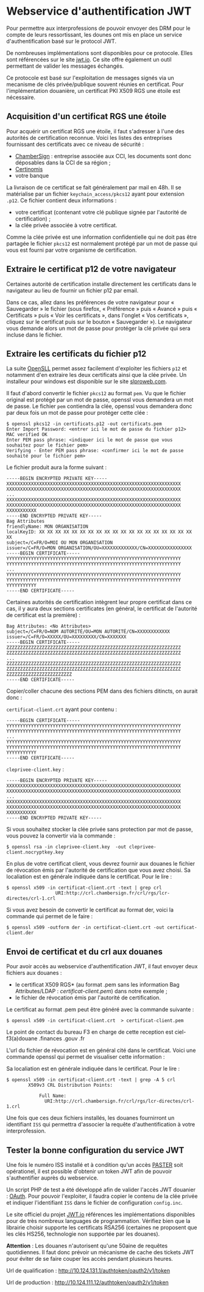 # Webservice d'authentification JWT

Pour permettre aux interprofessions de pouvoir envoyer des DRM pour le compte de leurs ressortissant, les dounes ont mis en place un service d'authentification basé sur le protocol JWT.

De nombreuses implémentations sont disponibles pour ce protocole. Elles sont référencées sur le site [jwt.io](http://jwt.io/). Ce site offre également un outil permettant de valider les messages échangés.

Ce protocole est basé sur l'exploitation de messages signés via un mecanisme de clés privée/publique souvent réunies en certificat. Pour l'implémentation douanière, un certificat PKI X509 RGS une étoile est nécessaire.

##  Acquisition d'un certificat RGS une étoile

Pour acquérir un certificat RGS une étoile, il faut s'adresser à l'une des autorités de certification reconnue. Voici les listes des entreprises fournissant des certificats avec ce niveau de sécurité :
 - [ChamberSign](http://www.chambersign.fr/certificat-rgs-initio/) : entreprise associée aux CCI, les documents sont donc déposables dans la CCI de sa région ;
 - [Certinomis](https://www.certinomis.fr/nos-solutions/lidentite-professionnelle/offre-elementaire-rgs-1-etoile)
 - votre banque

La livraison de ce certificat se fait généralement par mail en 48h. Il se matérialise par un fichier ``keychain_access/pkcs12`` ayant pour extension ``.p12``. Ce fichier contient deux informations :
 - votre certificat (contenant votre clé publique signée par l'autorité de certification) ;
 - la clée privée associée à votre certificat.

Comme la clée privée est une information confidentielle qui ne doit pas être partagée le fichier ``pkcs12`` est normalement protégé par un mot de passe qui vous est fourni par votre organisme de certification.

##  Extraire le certificat p12 de votre navigateur

Certaines autorité de certification installe directement les certificats dans le navigateur au lieu de fournir un fichier p12 par email.

Dans ce cas, allez dans les préférences de votre navigateur pour « Sauvegarder » le fichier (sous firefox, « Préférence » puis « Avancé » puis « Certificats » puis « Voir les certificats », dans l'onglet « Vos certificats », cliquez sur le certificat puis sur le bouton « Sauvegarder »). Le navigateur vous demande alors un mot de passe pour protéger la clé privée qui sera incluse dans le fichier.

##  Extraire les certificats du fichier p12

La suite [OpenSLL](https://www.openssl.org/) permet assez facilement d'exploiter les fichiers ``p12`` et notamment d'en extraire les deux certificats ainsi que la clée privée. Un installeur pour windows est disponible sur le site [slproweb.com](http://slproweb.com/products/Win32OpenSSL.html).

Il faut d'abord convertir le fichier ``pkcs12`` au format ``pem``. Vu que le fichier original est protégé par un mot de passe, openssl vous demandera un mot de passe. Le fichier ``pem`` contiendra la clée, openssl vous demandera donc par deux fois un mot de passe pour protéger cette clée :

    $ openssl pkcs12 -in certificats.p12 -out certificats.pem
    Enter Import Password: <entrer ici le mot de passe du fichier p12>
    MAC verified OK
    Enter PEM pass phrase: <indiquer ici le mot de passe que vous souhaitez pour le fichier pem>
    Verifying - Enter PEM pass phrase: <confirmer ici le mot de passe souhaité pour le fichier pem>

Le fichier produit aura la forme suivant :

    -----BEGIN ENCRYPTED PRIVATE KEY-----
    XXXXXXXXXXXXXXXXXXXXXXXXXXXXXXXXXXXXXXXXXXXXXXXXXXXXXXXXXXXXXXXX
    XXXXXXXXXXXXXXXXXXXXXXXXXXXXXXXXXXXXXXXXXXXXXXXXXXXXXXXXXXXXXXXX
    ...
    XXXXXXXXXXXXXXXXXXXXXXXXXXXXXXXXXXXXXXXXXXXXXXXXXXXXXXXXXXXXXXXX
    XXXXXXXXXXXXXXXXXXXXXXXXXXXXXXXXXXXXXXXXXXXXXXXXXXXXXXXXXXXXXXXX
    XXXXXXXXXXX
    -----END ENCRYPTED PRIVATE KEY-----
    Bag Attributes
    friendlyName: MON ORGANISATION
    localKeyID: XX XX XX XX XX XX XX XX XX XX XX XX XX XX XX XX XX XX XX XX
    subject=/C=FR/O=MOI OU MON ORGANISATION
    issuer=/C=FR/O=MON ORGANISATION/OU=XXXXXXXXXXXXX/CN=XXXXXXXXXXXXXXXX
    -----BEGIN CERTIFICATE-----
    YYYYYYYYYYYYYYYYYYYYYYYYYYYYYYYYYYYYYYYYYYYYYYYYYYYYYYYYYYYYYYYY
    YYYYYYYYYYYYYYYYYYYYYYYYYYYYYYYYYYYYYYYYYYYYYYYYYYYYYYYYYYYYYYYY
    ...
    YYYYYYYYYYYYYYYYYYYYYYYYYYYYYYYYYYYYYYYYYYYYYYYYYYYYYYYYYYYYYYYY
    YYYYYYYYYYYYYYYYYYYYYYYYYYYYYYYYYYYYYYYYYYYYYYYYYYYYYYYYYYYYYYYY
    YYYYYYYYYYY
    -----END CERTIFICATE-----

Certaines autorités de certification intègrent leur propre certificat dans ce cas, il y aura deux sections certificates (en général, le certificat de l'autorité de certificat est la première) :

    Bag Attributes: <No Attributes>
    subject=/C=FR/O=NOM AUTORITÉ/OU=MON AUTORITÉ/CN=XXXXXXXXXXXX
    issuer=/C=FR/O=XXXXX/OU=XXXXXXXXX/CN=XXXXXXX
    -----BEGIN CERTIFICATE-----
    ZZZZZZZZZZZZZZZZZZZZZZZZZZZZZZZZZZZZZZZZZZZZZZZZZZZZZZZZZZZZZZZZ
    ZZZZZZZZZZZZZZZZZZZZZZZZZZZZZZZZZZZZZZZZZZZZZZZZZZZZZZZZZZZZZZZZ
    ...
    ZZZZZZZZZZZZZZZZZZZZZZZZZZZZZZZZZZZZZZZZZZZZZZZZZZZZZZZZZZZZZZZZ
    ZZZZZZZZZZZZZZZZZZZZZZZZZZZZZZZZZZZZZZZZZZZZZZZZZZZZZZZZZZZZZZZZ
    ZZZZZZZZZZZZZZZZZZZZZZZZ
    -----END CERTIFICATE-----

Copier/coller chacune des sections PEM dans des fichiers ditincts, on aurait donc :

 ``certificat-client.crt`` ayant pour contenu :


    -----BEGIN CERTIFICATE-----
    YYYYYYYYYYYYYYYYYYYYYYYYYYYYYYYYYYYYYYYYYYYYYYYYYYYYYYYYYYYYYYYY
    YYYYYYYYYYYYYYYYYYYYYYYYYYYYYYYYYYYYYYYYYYYYYYYYYYYYYYYYYYYYYYYY
    ...
    YYYYYYYYYYYYYYYYYYYYYYYYYYYYYYYYYYYYYYYYYYYYYYYYYYYYYYYYYYYYYYYY
    YYYYYYYYYYYYYYYYYYYYYYYYYYYYYYYYYYYYYYYYYYYYYYYYYYYYYYYYYYYYYYYY
    YYYYYYYYYYY
    -----END CERTIFICATE-----

``cleprivee-client.key`` :

    -----BEGIN ENCRYPTED PRIVATE KEY-----
    XXXXXXXXXXXXXXXXXXXXXXXXXXXXXXXXXXXXXXXXXXXXXXXXXXXXXXXXXXXXXXXX
    XXXXXXXXXXXXXXXXXXXXXXXXXXXXXXXXXXXXXXXXXXXXXXXXXXXXXXXXXXXXXXXX
    ...
    XXXXXXXXXXXXXXXXXXXXXXXXXXXXXXXXXXXXXXXXXXXXXXXXXXXXXXXXXXXXXXXX
    XXXXXXXXXXXXXXXXXXXXXXXXXXXXXXXXXXXXXXXXXXXXXXXXXXXXXXXXXXXXXXXX
    XXXXXXXXXXX
    -----END ENCRYPTED PRIVATE KEY-----

Si vous souhaitez stocker la clée privée sans protection par mot de passe, vous pouvez la convertir via la commande :

    $ openssl rsa -in cleprivee-client.key  -out cleprivee-client.nocryptkey.key


En plus de votre certificat client, vous devrez fournir aux douanes le fichier de révocation émis par l'autorité de certification que vous avez choisi. Sa localiation est en générale indiquée dans le certificat. Pour le lire :

    $ openssl x509 -in certificat-client.crt -text | grep crl
                      URI:http://crl.chambersign.fr/crl/rgs/lcr-directes/crl-1.crl

Si vous avez besoin de convertir le certificat au format der, voici la commande qui permet de le faire :

    $ openssl x509 -outform der -in certificat-client.crt -out certificat-client.der

##  Envoi de certificat et du crl aux douanes

Pour avoir accès au webservice d'authentification JWT, il faut envoyer deux fichiers aux douanes :
 - le certificat X509 RGS* (au format .pem sans les information Bag Attributes/LDAP : *certificat-client.pem*) dans notre exemple ;
 - le fichier de révocation émis par l'autorité de certification.

Le certificat au format .pem peut être généré avec la commande suivante :

    $ openssl x509 -in certificat-client.crt  > certificat-client.pem

Le point de contact du bureau F3 en charge de cette reception est  ciel-f3(a)douane .finances .gouv .fr

L'url du fichier de révocation est en général cité dans le certificat. Voici une commande openssl qui permet de visualiser cette information :

Sa localiation est en générale indiquée dans le certificat. Pour le lire :

    $ openssl x509 -in certificat-client.crt -text | grep -A 5 crl
            X509v3 CRL Distribution Points: 
            
                Full Name:
                  URI:http://crl.chambersign.fr/crl/rgs/lcr-directes/crl-1.crl

Une fois que ces deux fichiers installés, les douanes fournirront un identifiant ``ISS`` qui permettra d'associer la requête d'authentification à votre interprofession.

##  Tester la bonne configuration du service JWT

Une fois le numéro ISS installé et à condition qu'un accès [PASTER](PASTER.md) soit opérationel, il est possible d'obtenir un token JWT afin de pouvoir s'authentifier auprès du webservice.

Un script PHP de test a été développé afin de valider l'accès JWT douanier : [OAuth](https://github.com/24eme/mutualisation-douane/tree/master/oauth). Pour pouvoir l'exploiter, il faudra copier le contenu de la clée privée et indiquer l'identifiant ``ISS`` dans le fichier de configuration ``config.inc``.

Le site officiel du projet [JWT.io](http://jwt.io) références les implémentations disponibles pour de très nombreux languages de programmation. Vérifiez bien que la librairie choisir supporte les certificats RSA256 (certaines ne proposent que les clés HS256, technologie non supportée par les douanes).

**Attention** : Les douanes n'autorisent qu'une 50aine de requêtes quotidiennes. Il faut donc prévoir un mécanisme de cache des tickets JWT pour éviter de se faire couper les accès pendant plusieurs heures.

Url de qualification : http://10.124.131.1/authtoken/oauth2/v1/token

Url de production : http://10.124.111.12/authtoken/oauth2/v1/token
